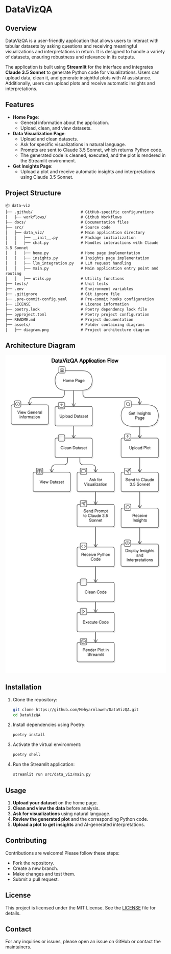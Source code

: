 # DataVizQA

## Overview
DataVizQA is a user-friendly application that allows users to interact with tabular datasets by asking questions and receiving meaningful visualizations and interpretations in return. It is designed to handle a variety of datasets, ensuring robustness and relevance in its outputs.

The application is built using **Streamlit** for the interface and integrates **Claude 3.5 Sonnet** to generate Python code for visualizations. Users can upload data, clean it, and generate insightful plots with AI assistance. Additionally, users can upload plots and receive automatic insights and interpretations.

## Features
- **Home Page**: 
  - General information about the application.
  - Upload, clean, and view datasets.
- **Data Visualization Page**:
  - Upload and clean datasets.
  - Ask for specific visualizations in natural language.
  - Prompts are sent to Claude 3.5 Sonnet, which returns Python code.
  - The generated code is cleaned, executed, and the plot is rendered in the Streamlit environment.
- **Get Insights Page**:
  - Upload a plot and receive automatic insights and interpretations using Claude 3.5 Sonnet.

## Project Structure
```
📦 data-viz
├── .github/                     # GitHub-specific configurations
│   ├── workflows/               # Github Workflows
├── docs/                        # Documentation files
├── src/                         # Source code
│   ├── data_viz/                # Main application directory
│   │   ├── __init__.py          # Package initialization
│   │   ├── chat.py              # Handles interactions with Claude 3.5 Sonnet
│   │   ├── home.py              # Home page implementation
│   │   ├── insights.py          # Insights page implementation
│   │   ├── llm_integration.py   # LLM request handling
│   │   ├── main.py              # Main application entry point and routing
│   │   ├── utils.py             # Utility functions
├── tests/                       # Unit tests
├── .env                         # Environment variables
├── .gitignore                   # Git ignore file
├── .pre-commit-config.yaml      # Pre-commit hooks configuration
├── LICENSE                      # License information
├── poetry.lock                  # Poetry dependency lock file
├── pyproject.toml               # Poetry project configuration
├── README.md                    # Project documentation
├── assets/                      # Folder containing diagrams
│   ├── diagram.png              # Project architecture diagram
```

## Architecture Diagram
![Project Architecture](assets/diagram.png)

## Installation
1. Clone the repository:
   ```bash
   git clone https://github.com/Mehyarmlaweh/DataVizQA.git
   cd DataVizQA
   ```
2. Install dependencies using Poetry:
   ```bash
   poetry install
   ```
3. Activate the virtual environment:
   ```bash
   poetry shell
   ```
4. Run the Streamlit application:
   ```bash
   streamlit run src/data_viz/main.py
   ```

## Usage
1. **Upload your dataset** on the home page.
2. **Clean and view the data** before analysis.
3. **Ask for visualizations** using natural language.
4. **Review the generated plot** and the corresponding Python code.
5. **Upload a plot to get insights** and AI-generated interpretations.

## Contributing
Contributions are welcome! Please follow these steps:
- Fork the repository.
- Create a new branch.
- Make changes and test them.
- Submit a pull request.

## License
This project is licensed under the MIT License. See the [LICENSE](LICENSE) file for details.

## Contact
For any inquiries or issues, please open an issue on GitHub or contact the maintainers.
